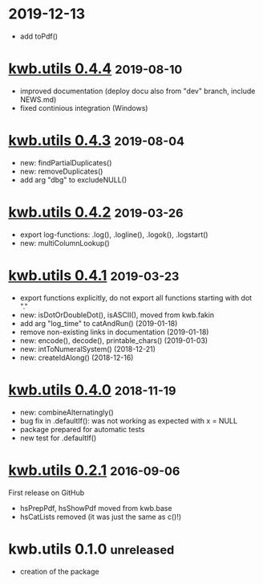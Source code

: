 # 2019-12-13

* add toPdf()

# [kwb.utils 0.4.4](https://github.com/KWB-R/kwb.utils/releases/tag/v0.4.4) <small>2019-08-10</small>

* improved documentation (deploy docu also from "dev" branch, include NEWS.md)
* fixed continious integration (Windows)

# [kwb.utils 0.4.3](https://github.com/KWB-R/kwb.utils/releases/tag/v0.4.3) <small>2019-08-04</small>

* new: findPartialDuplicates()
* new: removeDuplicates()
* add arg "dbg" to excludeNULL()


# [kwb.utils 0.4.2](https://github.com/KWB-R/kwb.utils/tree/773c632aaa631ad51057eb99a841bb5f2721968c) <small>2019-03-26</small>

* export log-functions: .log(), .logline(), .logok(), .logstart()
* new: multiColumnLookup()

# [kwb.utils 0.4.1](https://github.com/KWB-R/kwb.utils/tree/37245e933ceed6538220caaadfc1aa4b2d7fc6ee) <small>2019-03-23</small>

* export functions explicitly, do not export all functions starting with dot "."
* new: isDotOrDoubleDot(), isASCII(), moved from kwb.fakin
* add arg "log_time" to catAndRun() (2019-01-18)
* remove non-existing links in documentation (2019-01-18)
* new: encode(), decode(), printable_chars() (2019-01-03)
* new: intToNumeralSystem() (2018-12-21)
* new: createIdAlong() (2018-12-16)


# [kwb.utils 0.4.0](https://github.com/KWB-R/kwb.utils/releases/tag/v0.4.0) <small>2018-11-19</small>

* new: combineAlternatingly()
* bug fix in .defaultIf(): was not working as expected with x = NULL
* package prepared for automatic tests
* new test for .defaultIf()


# [kwb.utils 0.2.1](https://github.com/KWB-R/kwb.utils/releases/tag/v.0.2.1) <small>2016-09-06</small>

First release on GitHub

* hsPrepPdf, hsShowPdf moved from kwb.base
* hsCatLists removed (it was just the same as c()!)

# kwb.utils 0.1.0 <small>unreleased</small>

* creation of the package
